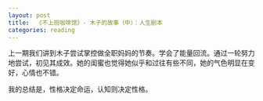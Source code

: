 ```yaml
---
layout: post
title:  《不上班咖啡馆》- 木子的故事（中）：人生剧本
categories: reading
---
```


上一期我们讲到木子尝试掌控做全职妈妈的节奏。学会了能量回流。通过一轮努力地尝试，初见其成效。她的闺蜜也觉得她似乎和过往有些不同，她的气色明显在变好，心情也不错。

我的总结是，性格决定命运，认知则决定性格。
<!--stackedit_data:
eyJoaXN0b3J5IjpbLTMwMDA3ODI3LDE1OTc1MDMxOV19
-->